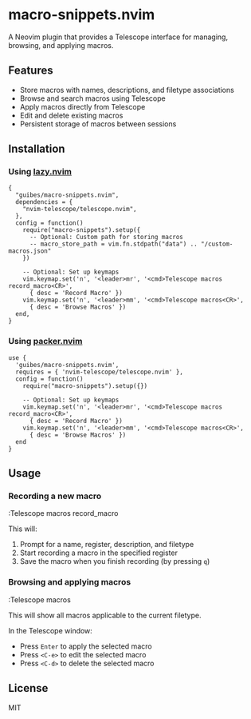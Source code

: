 # macro-snippets.nvim

A Neovim plugin that provides a Telescope interface for managing, browsing, and applying macros.

## Features

- Store macros with names, descriptions, and filetype associations
- Browse and search macros using Telescope
- Apply macros directly from Telescope
- Edit and delete existing macros
- Persistent storage of macros between sessions

## Installation

### Using [lazy.nvim](https://github.com/folke/lazy.nvim)

```
{
  "guibes/macro-snippets.nvim",
  dependencies = {
    "nvim-telescope/telescope.nvim",
  },
  config = function()
    require("macro-snippets").setup({
      -- Optional: Custom path for storing macros
      -- macro_store_path = vim.fn.stdpath("data") .. "/custom-macros.json"
    })
    
    -- Optional: Set up keymaps
    vim.keymap.set('n', '<leader>mr', '<cmd>Telescope macros record_macro<CR>', 
      { desc = 'Record Macro' })
    vim.keymap.set('n', '<leader>mm', '<cmd>Telescope macros<CR>', 
      { desc = 'Browse Macros' })
  end,
}
```

### Using [packer.nvim](https://github.com/wbthomason/packer.nvim)

```
use {
  'guibes/macro-snippets.nvim',
  requires = { 'nvim-telescope/telescope.nvim' },
  config = function()
    require("macro-snippets").setup({})
    
    -- Optional: Set up keymaps
    vim.keymap.set('n', '<leader>mr', '<cmd>Telescope macros record_macro<CR>', 
      { desc = 'Record Macro' })
    vim.keymap.set('n', '<leader>mm', '<cmd>Telescope macros<CR>', 
      { desc = 'Browse Macros' })
  end
}
```
## Usage

### Recording a new macro

:Telescope macros record_macro

This will:
1. Prompt for a name, register, description, and filetype
2. Start recording a macro in the specified register
3. Save the macro when you finish recording (by pressing `q`)

### Browsing and applying macros

:Telescope macros

This will show all macros applicable to the current filetype.

In the Telescope window:
- Press `Enter` to apply the selected macro
- Press `<C-e>` to edit the selected macro
- Press `<C-d>` to delete the selected macro

## License

MIT
